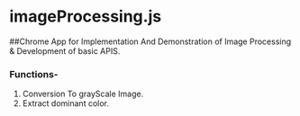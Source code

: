 # imageProcessing.js
##Chrome App for Implementation And Demonstration of Image Processing & Development of basic APIS.
### Functions- 
1. Conversion To grayScale Image.
2. Extract dominant color.
